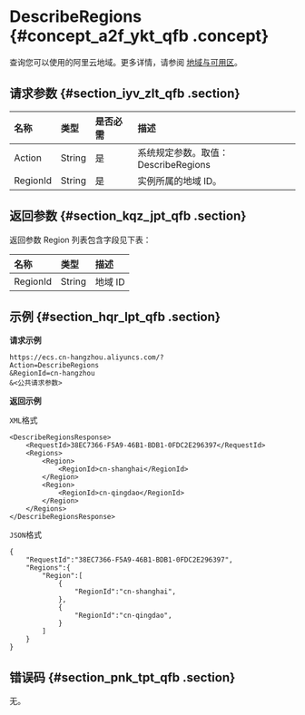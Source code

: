 # DescribeRegions {#concept_a2f_ykt_qfb .concept}

查询您可以使用的阿里云地域。更多详情，请参阅 [地域与可用区](https://www.alibabacloud.com/help/doc-detail/40654.htm)。

## 请求参数 {#section_iyv_zlt_qfb .section}

|名称|类型|是否必需|描述|
|:-|:-|:---|:-|
|Action|String|是|系统规定参数。取值：DescribeRegions|
|RegionId|String|是|实例所属的地域 ID。|

## 返回参数 {#section_kqz_jpt_qfb .section}

返回参数 Region 列表包含字段见下表：

|名称|类型|描述|
|:-|:-|:-|
|RegionId|String|地域 ID|

## 示例 {#section_hqr_lpt_qfb .section}

**请求示例**

```
https://ecs.cn-hangzhou.aliyuncs.com/?
Action=DescribeRegions
&RegionId=cn-hangzhou
&<公共请求参数>
```

**返回示例**

`XML`格式

```
<DescribeRegionsResponse>
    <RequestId>38EC7366-F5A9-46B1-BDB1-0FDC2E296397</RequestId>
    <Regions>
        <Region>
            <RegionId>cn-shanghai</RegionId>
        </Region>
        <Region>
            <RegionId>cn-qingdao</RegionId>
        </Region>
    </Regions>
</DescribeRegionsResponse>
```

`JSON`格式

```
{
    "RequestId":"38EC7366-F5A9-46B1-BDB1-0FDC2E296397",
    "Regions":{
        "Region":[
            {
                "RegionId":"cn-shanghai",
            },
            {
                "RegionId":"cn-qingdao",
            }
        ]
    }
}
```

## 错误码 {#section_pnk_tpt_qfb .section}

无。

